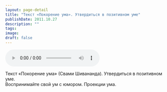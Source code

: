 ```yaml
---
layout: page-detail
title: "Текст «Покорение ума». Утвердиться в позитивном уме"
publishDate: 2011.10.27
description: ""
tags:
image:
draft: false
---
```


<audio title="2011.10.27 - Текст «Покорение ума». Утвердиться в позитивном уме.mp3" src="https://filer-api.advayta.org/v1.0/public/files/74972" controls=""></audio>

 Текст «Покорение ума» (Свами Шивананда). Утвердиться в позитивном уме.  
 Воспринимайте свой ум с юмором. Проекции ума.  

  
